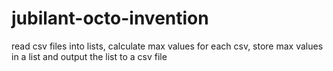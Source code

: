 # jubilant-octo-invention
read csv files into lists, calculate max values for each csv, store max values in a list and output the list to a csv file
